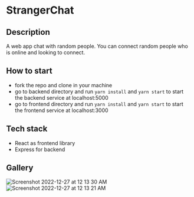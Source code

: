 # StrangerChat

## Description
A web app chat with random people. You can connect random people who is online and looking to connect.
 
## How to start
- fork the repo and clone in your machine
- go to backend directory and run ```yarn install``` and ```yarn start``` to start the backend service at localhost:5000
- go to frontend directory and run ```yarn install``` and ```yarn start``` to start the frontend service at localhost:3000

## Tech stack
- React as frontend library
- Express for backend



## Gallery
![Screenshot 2022-12-27 at 12 13 30 AM](https://user-images.githubusercontent.com/52108435/209576033-a497aa30-b6b7-4bc6-9e1d-cc627f0b7ade.png)
![Screenshot 2022-12-27 at 12 13 21 AM](https://user-images.githubusercontent.com/52108435/209576043-77664ebd-6c92-4e08-aa74-17fc3ce3f591.png)
